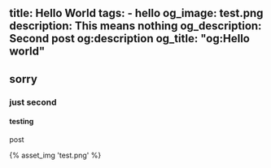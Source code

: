 title: Hello World
tags:
    - hello
og_image: test.png
description: This means nothing
og_description: Second post og:description
og_title: "og:Hello world"
---
## sorry
### just second
#### testing
post

<div id='TestAssetImg'>
    {% asset_img 'test.png' %}
</div>
